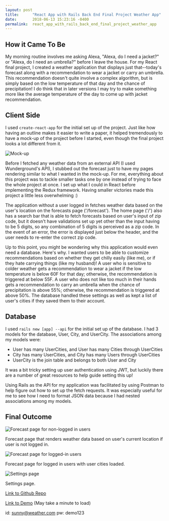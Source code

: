 ```yaml
---
layout: post
title:      "React App with Rails Back End Final Project Weather App"
date:       2018-06-13 15:23:16 -0400
permalink:  react_app_with_rails_back_end_final_project_weather_app
---
```



## How it Came To Be
My morning routine involves me asking Alexa, "Alexa, do I need a jacket?" or "Alexa, do I need an umbrella?"  before I leave the house. For my React final project, I created a weather application that displays just that--today's forecast along with a recommendation to wear a jacket or carry an umbrella. This recommendation doesn't quite involve a complex algorithm, but is simply based on the low temperature of that day and the chance of precipitation! I do think that in later versions I may try to make something more like the average temperature of the day to come up with jacket recommendation. 

## Client Side
I used `create-react-app` for the initial set up of the project. Just like how having an outline makes it easier to write a paper, it helped tremendously to have a mock-up of the project before I started, even though the final project looks a lot different from it.

![Mock-up](https://imgur.com/kCzdX4d.jpg)

Before I fetched any weather data from an external API (I used Wunderground's API), I stubbed out the forecast just to have my pages rendering similar to what I wanted in the mock-up. For me, everything about this project was to tackle smaller tasks one by one instead of trying to face the whole project at once. I set up what I could in React before implementing the Redux framework. Having smaller victories made this project a little less overwhelming :)

The application without a user logged in fetches weather data based on the user's location on the forecasts page ('/forecast'). The home page ('/') also has a search bar that is able to fetch forecasts based on user's input of zip code, but it doesn't have validations set up yet other than the input having to be 5 digits, so any combination of 5 digits is perceived as a zip code. In the event of an error, the error is displayed just below the header, and the user needs to re-enter the correct zip code.

Up to this point, you might be wondering why this application would even need a database. Here's why. I wanted users to be able to customize recommendations based on whether they get chilly easily (like me), or if they hate carrying things (like my husband)! A user who is sensitive to colder weather gets a recommendation to wear a jacket if the low temperature is below 60F for that day; otherwise, the recommendation is triggered at below 55F. A user who does not like too much in their hands gets a recommendation to carry an umbrella when the chance of precipitation is above 55%; otherwise, the recommendation is triggered at above 50%. The database handled these settings as well as kept a list of user's cities if they saved them to their account.

## Database
I used `rails new [app] --api` for the initial set up of the database. I had 3 models for the database, User, City, and UserCity. The associations among my models were:
* User has many UserCities, and User has many Cities through UserCities
* City has many UserCities, and City has many Users through UserCities
* UserCity is the join table and belongs to both User and City

It was a bit tricky setting up user authentication using JWT, but luckily there are a number of great resources to help guide setting this up!

Using Rails as the API for my application was facilitated by using Postman to help figure out how to set up the fetch requests. It was especially useful for me to see how I need to format JSON data because I had nested associations among my models.

## Final Outcome
![Forecast page for non-logged in users](https://imgur.com/rp18z3k.jpg)

Forecast page that renders weather data based on user's current location if user is not logged in.

![Forecast page for logged-in users](https://i.imgur.com/9sTaoxH.jpg)

Forecast page for logged in users with user cities loaded.

![Settings page](https://i.imgur.com/RXOMPf1.jpg)

Settings page.

[Link to Github Repo](https://github.com/hyoyou/weather-to-wear)

[Link to Demo](https://weather-to-wear-react.herokuapp.com/) (May take a minute to load)

id: sunny@weather.com pw: demo123

